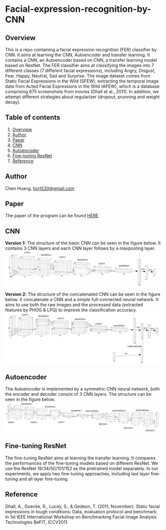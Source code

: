 # Facial-expression-recognition-by-CNN

## Overview
This is a repo containing a facial expression recognition (FER) classifier by CNN. It aims at learning the CNN, Autoencoder and transfer learning. It contains a CNN, an Autoencoder based on CNN, a transfer learning model based on ResNet. The FER classifier aims at classifying the images into 7 different classes (7 different facial expressions), including Angry, Disgust, Fear, Happy, Neutral, Sad and Surprise. The image dataset comes from Static Facial Expressions in the Wild (SFEW), extracting the temporal image data from Acted Facial Expressions in the Wild (AFEW), which is a database comprising 675 screenshots from movies (Dhall et al., 2011). In addition, we attempt different strategies about regularizer (dropout, prunning and weight decay).

## Table of contents
1. [Overview](#overview)
2. [Author](#author)
3. [Paper](#paper)
4. [CNN](#cnn)
5. [Autoencoder](#autoencoder)
6. [Fine-tuning ResNet](#fine-tuning-resnet)
7. [Reference](#reference)

## Author
Chen Huang, hcrt520@gmail.com

## Paper
The paper of the program can be found [HERE](https://github.com/Chen-Huang-326/Facial-expression-recognition-by-CNN/blob/master/Facial%20Emotion%20Recognition%20on%20Static%20Facial%20Expressions%20in%20the%20Wild%20dataset%20by%20Convolutional%20neural%20network%20and%20fine-tuning%20ResNet.pdf)

## CNN
**Version 1:** The structure of the basic CNN can be seen in the figure below. It contains 3 CNN layers and each CNN layer follows by a maxpooling layer.  
<img src="https://github.com/Chen-Huang-326/Facial-expression-recognition-by-CNN/blob/master/data/model%20structure/basic%20CNN.png" alt="20-s2-TL" align=center />

**Version 2:** The structure of the concatenated CNN can be seen in the figure below. It concatenate a CNN and a simple full-connected neural network. It aims to use both the raw images and the processed data (extracted features by PHOG & LPQ) to improve the classification accuracy.  
<img src="https://github.com/Chen-Huang-326/Facial-expression-recognition-by-CNN/blob/master/data/model%20structure/concatenated%20CNN.png" alt="20-s2-TL" align=center />

## Autoencoder
The Autoencoder is implemented by a symmetric CNN neural network, both the encoder and decoder consist of 3 CNN layers. The structure can be seen in the figure below.  
<img src="https://github.com/Chen-Huang-326/Facial-expression-recognition-by-CNN/blob/master/data/model%20structure/Autoencoder.png" alt="20-s2-TL" align=center />

## Fine-tuning ResNet
The fine-tuning ResNet aims at learning the transfer learning. It compares the performances of the fine-tuning models based on different ResNet. We use the ResNet 18/34/50/101/152 as the pretrained model separately. In our experiments, we apply two fine-tuning approaches, including last layer fine-tuning and all layer fine-tuning.

## Reference
Dhall, A., Goecke, R., Lucey, S., & Gedeon, T. (2011, November). Static facial expressions in tough conditions: Data, evaluation protocol and benchmark. In 1st IEEE International Workshop on Benchmarking Facial Image Analysis Technologies BeFIT, ICCV2011.

